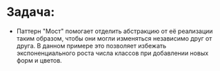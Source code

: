 Задача:
=
- Паттерн "Мост" помогает отделить абстракцию от её реализации таким образом, чтобы они могли изменяться независимо друг от друга. В данном примере это позволяет избежать экспоненциального роста числа классов при добавлении новых форм и цветов.